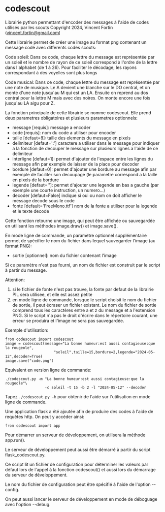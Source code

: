 # codescout
Librairie python permettant d'encoder des messages à l'aide de codes utilisés par les scouts
Copyright 2024, Vincent Fortin (vincent.fortin@gmail.com)

Cette librairie permet de créer une image au format png contenant un message codé
avec differents codes scouts:

Code soleil: Dans ce code, chaque lettre du message est représentée
par un soleil et le nombre de rayon de ce soleil correspond à l'ordre de la
lettre dans l'alphabet (de 1 à 26). Pour faciliter le décodage, les rayons
correspondant à des voyelles sont plus longs

Code musical: Dans ce code, chaque lettre du message est représentée
par une note de musique. Le A devient une blanche sur le DO central, et on
monte d'une note jusqu'au M qui est un LA. Ensuite on reprend au dos central
pour la lettre M mais avec des noires. On monte encore une fois jusqu'au LA
aigu pour Z.

La fonction principale de cette librairie se nomme codescout. Elle
prend deux parametres obligatoires et plusieurs parametres optionnels:
- message [requis]:       message a encoder
- code [requis]:          nom du code a utiliser pour encoder
- taille [defaut=8]:      taille des elements du message en pixels
- delimiteur [defaut=':'] caractere a utiliser dans le message pour indiquer
                          a la fonction de decouper le message sur plusieurs
                          lignes a l'aide de ce delimiteur
- interligne [defaut=1]:  permet d'ajouter de l'espace entre les lignes du
                          message afin par exemple de laisser de la place pour
                          decoder
- bordure [defaut=0]:     permet d'ajouter une bordure au message afin par
                          exemple de faciliter son decoupage (le parametre
                          correspond a la taille en pixels de la bordure
- legende [defaut='']:    permet d'ajouter une legende en bas a gauche
                          (par exemple une courte instruction, un numero...)
- decoder [defaut=False]  indique si oui ou nom on doit afficher le message
                          decode sous le code
- fonte [default='FreeMono.ttf'] nom de la fonte a utiliser pour la legende
                          et le texte decode

Cette fonction retourne une image, qui peut être affichée ou sauvegardée en
utilisant les méthodes image.draw() et image.save().

En mode ligne de commande, un paramètre optionnel supplémentaire permet de
spécifier le nom du fichier dans lequel sauvegarder l'image (au format PNG):
- sortie [optionnel]:     nom du fichier contenant l'image

Si ce paramètre n'est pas fourni, un nom de fichier est construit par le script
à partir du message.

Attention:
1) si le fichier de fonte n'est pas trouve, la fonte par defaut de la librairie
   PIL sera utilisee, et elle est assez petite
2) en mode ligne de commande, lorsque le script choisit le nom du fichier de sortie,
   il peut écraser un fichier existant. Le nom du fichier de sortie comprend tous
   les caractères entre a et z du message et a l'extension PNG. Si le script n'a
   pas le droit d'écrire dans le répertoire courant, une erreur se produira et
   l'image ne sera pas sauvegardée.

Exemple d'utilisation:

````
from codescout import codescout
image = codescout(message="La bonne humeur:est aussi contagieuse:que la rougeole",
                      "soleil",taille=15,bordure=2,legende="2024-05-12",decoder=True)
image.save("code.png")
````

Equivalent en version ligne de commande:

````
./codescout.py -m "La bonne humeur:est aussi contagieuse:que la rougeole"\
                  -c soleil -t 15 -b 2 -l "2024-05-12" --decoder
````

Tapez ``./codescout.py -h`` pour obtenir de l'aide sur l'utilisation en mode
ligne de commande.

Une application flask a été ajoutée afin de produire des codes à l'aide de requêtes http.
On peut y accéder ainsi:

````
from codescout import app
````

Pour démarrer un serveur de développement, on utilisera la méthode app.run().

Le serveur de développement peut aussi être démarré à partir du script flask_codescout.py.

Ce script lit un fichier de configuration pour déterminer les valeurs par défaut lors de
l'appel à la fonction codescout() et aussi lors du démarrage du serveur de développement.

Le nom du fichier de configuration peut être spécifié à l'aide de l'option --config.

On peut aussi lancer le serveur de développement en mode de déboguage avec l'option --debug.

